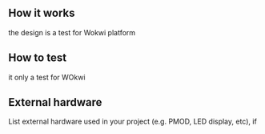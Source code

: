 <!---

This file is used to generate your project datasheet. Please fill in the information below and delete any unused
sections.

You can also include images in this folder and reference them in the markdown. Each image must be less than
512 kb in size, and the combined size of all images must be less than 1 MB.
-->

## How it works
the design is a test for Wokwi platform 


## How to test
 it only a test for WOkwi

## External hardware

List external hardware used in your project (e.g. PMOD, LED display, etc), if
